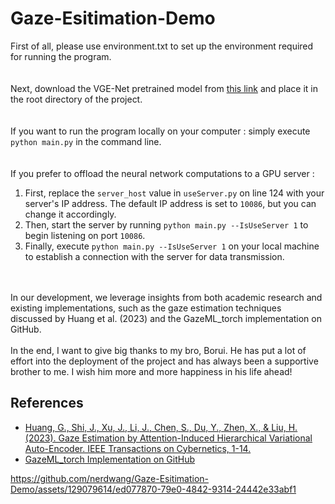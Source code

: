 # Gaze-Esitimation-Demo
First of all, please use environment.txt to set up the environment required for running the program.<br><br><br>
Next, download the VGE-Net pretrained model from [this link](https://mega.nz/file/AMxSnDKD#aZrwHfSiPu6-XtUas4Q1HbaePIZOvkyupiTnB2n8upc) and place it in the root directory of the project.<br><br><br>
If you want to run the program locally on your computer : simply execute `python main.py` in the command line. <br><br><br>
If you prefer to offload the neural network computations to a GPU server : <br>
1. First, replace the `server_host` value in `useServer.py` on line 124 with your server's IP address. The default IP address is set to `10086`, but you can change it accordingly. <br>
2. Then, start the server by running `python main.py --IsUseServer 1` to begin listening on port `10086`. <br>
3. Finally, execute `python main.py --IsUseServer 1` on your local machine to establish a connection with the server for data transmission.<br><br><br>

In our development, we leverage insights from both academic research and existing implementations, such as the gaze estimation techniques discussed by Huang et al. (2023) and the GazeML_torch implementation on GitHub.<br><br>
In the end, I want to give big thanks to my bro, Borui. He has put a lot of effort into the deployment of the project and has always been a supportive brother to me. I wish him more and more happiness in his life ahead!

## References

- [Huang, G., Shi, J., Xu, J., Li, J., Chen, S., Du, Y., Zhen, X., & Liu, H. (2023). Gaze Estimation by Attention-Induced Hierarchical Variational Auto-Encoder. IEEE Transactions on Cybernetics, 1-14.](https://doi.org/10.1109/TCYB.2023.3312392)
- [GazeML_torch Implementation on GitHub](https://github.com/J094/GazeML_torch)




https://github.com/nerdwang/Gaze-Esitimation-Demo/assets/129079614/ed077870-79e0-4842-9314-24442e33abf1

